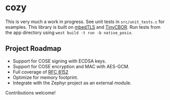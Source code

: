 # cozy
This is very much a work in progress. See unit tests in `src/unit_tests.c` for examples. This library is built on [mbedTLS](https://github.com/zephyrproject-rtos/mbedtls) and [TinyCBOR](https://github.com/zephyrproject-rtos/tinycbor). Run tests from the app directory using `west build -t run -b native_posix`.

## Project Roadmap
* Support for COSE signing with ECDSA keys.
* Support for COSE encryption and MAC with AES-GCM.
* Full coverage of [RFC 8152](https://tools.ietf.org/html/rfc8152)
* Optimize for memory footprint.
* Integrate with the Zephyr project as an external module.

Contributions welcome!
